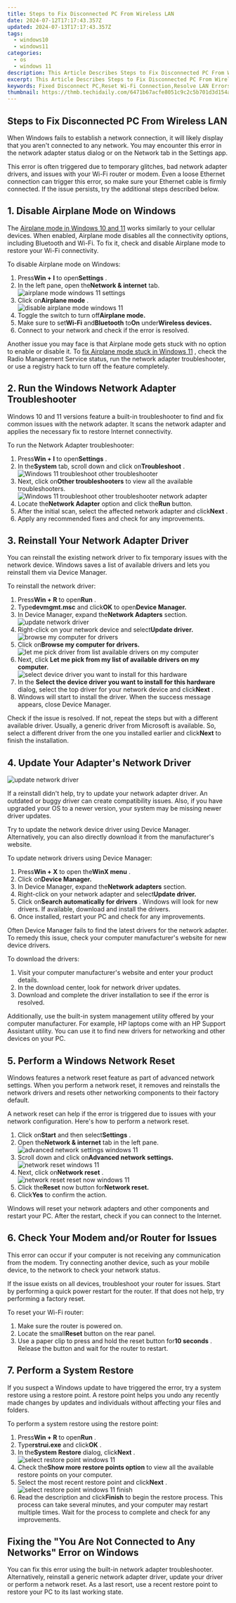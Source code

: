 ```yaml
---
title: Steps to Fix Disconnected PC From Wireless LAN
date: 2024-07-12T17:17:43.357Z
updated: 2024-07-13T17:17:43.357Z
tags:
  - windows10
  - windows11
categories:
  - os
  - windows 11
description: This Article Describes Steps to Fix Disconnected PC From Wireless LAN
excerpt: This Article Describes Steps to Fix Disconnected PC From Wireless LAN
keywords: Fixed Disconnect PC,Reset Wi-Fi Connection,Resolve LAN Errors,Restart Router Steps,Reconnect PC Wireless,Troubleshoot Network Issue,Fix LAN Connectivity
thumbnail: https://thmb.techidaily.com/6471b67acfe8051c9c2c5b701d3d154a93913c9b510e1febb60299ae780985b8.jpg
---
```


## Steps to Fix Disconnected PC From Wireless LAN

 When Windows fails to establish a network connection, it will likely display that you aren't connected to any network. You may encounter this error in the network adapter status dialog or on the Network tab in the Settings app.

 This error is often triggered due to temporary glitches, bad network adapter drivers, and issues with your Wi-Fi router or modem. Even a loose Ethernet connection can trigger this error, so make sure your Ethernet cable is firmly connected. If the issue persists, try the additional steps described below.

## 1\. Disable Airplane Mode on Windows

 The [Airplane mode in Windows 10 and 11](https://www.makeuseof.com/how-to-turn-airplane-mode-on-or-off-windows-11/) works similarly to your cellular devices. When enabled, Airplane mode disables all the connectivity options, including Bluetooth and Wi-Fi. To fix it, check and disable Airplane mode to restore your Wi-Fi connectivity.

To disable Airplane mode on Windows:

1. Press**Win + I** to open**Settings** .
2. In the left pane, open the**Network & internet** tab.  
![airplane mode windows 11 settings](https://static1.makeuseofimages.com/wordpress/wp-content/uploads/2023/01/airplane-mode-windows-11-settings.jpg)
3. Click on**Airplane mode** .  
![disable airplane mode windows 11](https://static1.makeuseofimages.com/wordpress/wp-content/uploads/2023/01/disable-airplane-mode-windows-11.jpg)
4. Toggle the switch to turn off**Airplane mode.**
5. Make sure to set**Wi-Fi** and**Bluetooth** to**On** under**Wireless devices.**
6. Connect to your network and check if the error is resolved.

 Another issue you may face is that Airplane mode gets stuck with no option to enable or disable it. To [fix Airplane mode stuck in Windows 11](https://www.makeuseof.com/windows-11-stuck-airplane-mode/) , check the Radio Management Service status, run the network adapter troubleshooter, or use a registry hack to turn off the feature completely.

## 2\. Run the Windows Network Adapter Troubleshooter

 Windows 10 and 11 versions feature a built-in troubleshooter to find and fix common issues with the network adapter. It scans the network adapter and applies the necessary fix to restore Internet connectivity.

To run the Network Adapter troubleshooter:

1. Press**Win + I** to open**Settings** .
2. In the**System** tab, scroll down and click on**Troubleshoot** .  
![Windows 11 troubleshoot other troubleshooter](https://static1.makeuseofimages.com/wordpress/wp-content/uploads/2023/01/windows-11-troubleshoot-other-troubleshooter.jpg)
3. Next, click on**Other troubleshooters** to view all the available troubleshooters.  
![Windows 11 troubleshoot other troubleshooter network adapter](https://static1.makeuseofimages.com/wordpress/wp-content/uploads/2023/01/windows-11-troubleshoot-other-troubleshooter-network-adapter.jpg)
4. Locate the**Network Adapter** option and click the**Run** button.
5. After the initial scan, select the affected network adapter and click**Next** .
6. Apply any recommended fixes and check for any improvements.

## 3\. Reinstall Your Network Adapter Driver

 You can reinstall the existing network driver to fix temporary issues with the network device. Windows saves a list of available drivers and lets you reinstall them via Device Manager.

To reinstall the network driver:

1. Press**Win + R** to open**Run** .
2. Type**devmgmt.msc** and click**OK** to open**Device Manager.**
3. In Device Manager, expand the**Network Adapters** section.  
![update network driver](https://static1.makeuseofimages.com/wordpress/wp-content/uploads/2023/01/update-network-driver.jpg)
4. Right-click on your network device and select**Update driver.**  
![browse my computer for drivers](https://static1.makeuseofimages.com/wordpress/wp-content/uploads/2023/01/browse-my-computer-for-drivers.jpg)
5. Click on**Browse my computer for drivers.**  
![let me pick driver from list available drivers on my computer](https://static1.makeuseofimages.com/wordpress/wp-content/uploads/2023/01/let-me-pick-driver-from-list-available-drivers-on-my-computer.jpg)
6. Next, click **Let me pick from my list of available drivers on my computer.**  
![select device driver you want to install for this hardware](https://static1.makeuseofimages.com/wordpress/wp-content/uploads/2023/01/select-device-driver-you-want-to-install-for-this-hardware.jpg)
7. In the **Select the device driver you want to install for this hardware** dialog, select the top driver for your network device and click**Next** .
8. Windows will start to install the driver. When the success message appears, close Device Manager.

 Check if the issue is resolved. If not, repeat the steps but with a different available driver. Usually, a generic driver from Microsoft is available. So, select a different driver from the one you installed earlier and click**Next** to finish the installation.

## 4\. Update Your Adapter's Network Driver
![update network driver](https://static1.makeuseofimages.com/wordpress/wp-content/uploads/2023/01/update-network-driver.jpg)

 If a reinstall didn't help, try to update your network adapter driver. An outdated or buggy driver can create compatibility issues. Also, if you have upgraded your OS to a newer version, your system may be missing newer driver updates.

 Try to update the network device driver using Device Manager. Alternatively, you can also directly download it from the manufacturer's website.

To update network drivers using Device Manager:

1. Press**Win + X** to open the**WinX menu** .
2. Click on**Device Manager.**
3. In Device Manager, expand the**Network adapters** section.
4. Right-click on your network adapter and select**Update driver.**
5. Click on**Search automatically for drivers** . Windows will look for new drivers. If available, download and install the drivers.
6. Once installed, restart your PC and check for any improvements.

 Often Device Manager fails to find the latest drivers for the network adapter. To remedy this issue, check your computer manufacturer's website for new device drivers.

To download the drivers:

1. Visit your computer manufacturer's website and enter your product details.
2. In the download center, look for network driver updates.
3. Download and complete the driver installation to see if the error is resolved.

 Additionally, use the built-in system management utility offered by your computer manufacturer. For example, HP laptops come with an HP Support Assistant utility. You can use it to find new drivers for networking and other devices on your PC.

## 5\. Perform a Windows Network Reset

 Windows features a network reset feature as part of advanced network settings. When you perform a network reset, it removes and reinstalls the network drivers and resets other networking components to their factory default.

 A network reset can help if the error is triggered due to issues with your network configuration. Here's how to perform a network reset.

1. Click on**Start** and then select**Settings** .
2. Open the**Network & internet** tab in the left pane.  
![advanced network settings windows 11](https://static1.makeuseofimages.com/wordpress/wp-content/uploads/2023/01/advanced-network-settings-windows-11-2.jpg)
3. Scroll down and click on**Advanced network settings.**  
![network reset windows 11](https://static1.makeuseofimages.com/wordpress/wp-content/uploads/2023/01/network-reset-windows-11.jpg)
4. Next, click on**Network reset** .  
![network reset reset now windows 11](https://static1.makeuseofimages.com/wordpress/wp-content/uploads/2023/01/network-reset-reset-now-windows-11.jpg)
5. Click the**Reset** now button for**Network reset.**
6. Click**Yes** to confirm the action.

 Windows will reset your network adapters and other components and restart your PC. After the restart, check if you can connect to the Internet.

## 6\. Check Your Modem and/or Router for Issues

 This error can occur if your computer is not receiving any communication from the modem. Try connecting another device, such as your mobile device, to the network to check your network status.

 If the issue exists on all devices, troubleshoot your router for issues. Start by performing a quick power restart for the router. If that does not help, try performing a factory reset.

To reset your Wi-Fi router:

1. Make sure the router is powered on.
2. Locate the small**Reset** button on the rear panel.
3. Use a paper clip to press and hold the reset button for**10 seconds** . Release the button and wait for the router to restart.

## 7\. Perform a System Restore

 If you suspect a Windows update to have triggered the error, try a system restore using a restore point. A restore point helps you undo any recently made changes by updates and individuals without affecting your files and folders.

To perform a system restore using the restore point:

1. Press**Win + R** to open**Run** .
2. Type**rstrui.exe** and click**OK** .
3. In the**System Restore** dialog, click**Next** .  
![select restore point windows 11](https://static1.makeuseofimages.com/wordpress/wp-content/uploads/2023/01/select-restore-point-windows-11.jpg)
4. Check the**Show more restore points option** to view all the available restore points on your computer.
5. Select the most recent restore point and click**Next** .  
![select restore point windows 11 finish](https://static1.makeuseofimages.com/wordpress/wp-content/uploads/2023/01/select-restore-point-windows-11-finish.jpg)
6. Read the description and click**Finish** to begin the restore process. This process can take several minutes, and your computer may restart multiple times. Wait for the process to complete and check for any improvements.

## Fixing the "You Are Not Connected to Any Networks" Error on Windows

 You can fix this error using the built-in network adapter troubleshooter. Alternatively, reinstall a generic network adapter driver, update your driver or perform a network reset. As a last resort, use a recent restore point to restore your PC to its last working state.

<ins class="adsbygoogle"
     style="display:block"
     data-ad-format="autorelaxed"
     data-ad-client="ca-pub-7571918770474297"
     data-ad-slot="1223367746"></ins>



<ins class="adsbygoogle"
     style="display:block"
     data-ad-client="ca-pub-7571918770474297"
     data-ad-slot="8358498916"
     data-ad-format="auto"
     data-full-width-responsive="true"></ins>




